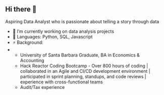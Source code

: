 ## Hi there 👋

<!--
**franky-coding/franky-coding** is a ✨ _special_ ✨ repository because its `README.md` (this file) appears on your GitHub profile. -->

Aspiring Data Analyst who is passionate about telling a story through data

- 🔭 I’m currently working on data analysis projects
- 🌱 Languages: Python, SQL, Javascript
- ⚡ Background:
- - University of Santa Barbara Graduate, BA in Economics & Accounting
  - Hack Reactor Coding Bootcamp - Over 800 hours of coding | collaborated in an Agile and CI/CD development environment | participated in sprint planning, standups, and code reviews | experience with cross-functional teams
  - Audit/Tax experience 
<!-- - 👯 I’m looking to collaborate on ...
- 🤔 I’m looking for help with ...
- 💬 Ask me about ...
- 📫 How to reach me: ...
- 😄 Pronouns: ...
- ⚡ Fun fact: ... -->

